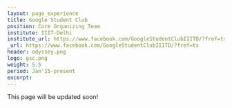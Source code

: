 ```yaml
---
layout: page_experience
title: Google Student Club
position: Core Organizing Team
institute: IIIT-Delhi
institute_url: https://www.facebook.com/GoogleStudentClubIIITD/?fref=ts
_url: https://www.facebook.com/GoogleStudentClubIIITD/?fref=ts
header: odyssey.png
logo: gsc.png
weight: 5.5
period: Jan'15-present
excerpt:
---
```

This page will be updated soon!